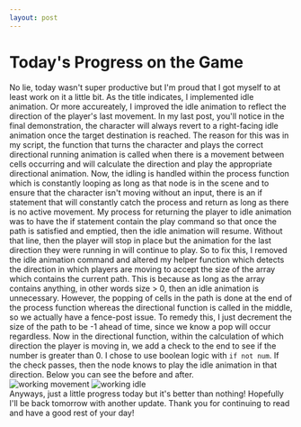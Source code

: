 ```yaml
---
layout: post
--- 
```


# Today's Progress on the Game   

No lie, today wasn't super productive but I'm proud that I got myself to
at least work on it a little bit. As the title indicates, I implemented
idle animation. Or more accureately, I improved the idle animation to reflect
the direction of the player's last movement. In my last post, you'll notice in
the final demonstration, the character will always revert to a right-facing idle
animation once the target destination is reached. The reason for this was in
my script, the function that turns the character and plays the correct
directional running animation is called when there is a movement between cells
occurring and will calculate the direction and play the appropriate directional
animation. Now, the idling is handled within the process function which is
constantly looping as long as that node is in the scene and to ensure that
the character isn't moving without an input, there is an if statement that will
constantly catch the process and return as long as there is no active movement.
My process for returning the player to idle animation was to have the if statement
contain the play command so that once the path is satisfied and emptied, then
the idle animation will resume. Without that line, then the player will stop in place
but the animation for the last direction they were running in will continue to play.
So to fix this, I removed the idle animation command and altered my helper function
which detects the direction in which players are moving to accept the size of the array
which contains the current path. This is because as long as the array contains anything,
in other words size > 0, then an idle animation is unnecessary. However, the popping of
cells in the path is done at the end of the process function whereas the directional
function is called in the middle, so we actually have a fence-post issue. To remedy this,
I just decrement the size of the path to be -1 ahead of time, since we know a pop will occur
regardless. Now in the directional function, within the calculation of which direction the
player is moving in, we add a check to the end to see if the number is greater than 0. I chose
to use boolean logic with `if not num`. If the check passes, then the node knows to play
the idle animation in that direction. Below you can see the before and after.   
![working movement](../../../assets/img/projects/practice_game/working_movement.gif)
![working idle](../../../assets/img/projects/practice_game/working_idle.gif)   
Anyways, just a little progress today but it's better than nothing! Hopefully
I'll be back tomorrow with another update. Thank you for continuing to read and 
have a good rest of your day!